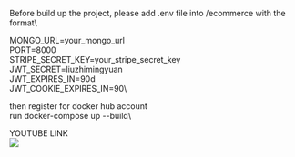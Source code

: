 Before build up the project, please add .env file into /ecommerce with the format\

MONGO_URL=your_mongo_url\
PORT=8000\
STRIPE_SECRET_KEY=your_stripe_secret_key\
JWT_SECRET=liuzhimingyuan\
JWT_EXPIRES_IN=90d\
JWT_COOKIE_EXPIRES_IN=90\

then register for docker hub account\
run docker-compose up --build\

YOUTUBE LINK\
[![](http://img.youtube.com/vi/UJGKoIhfZO8/0.jpg)](http://www.youtube.com/watch?v=UJGKoIhfZO8 'Pokemon')
